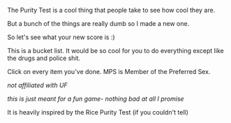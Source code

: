 The Purity Test is a cool thing that people take to see how cool they are.

But a bunch of the things are really dumb so I made a new one.

So let's see what your new score is :)

This is a bucket list. It would be so cool for you to do everything except like the drugs and police shit.

Click on every item you've done. MPS is Member of the Preferred Sex.

*not affiliated with UF*

*this is just meant for a fun game- nothing bad at all I promise*

It is heavily inspired by the Rice Purity Test (if you couldn't tell)
